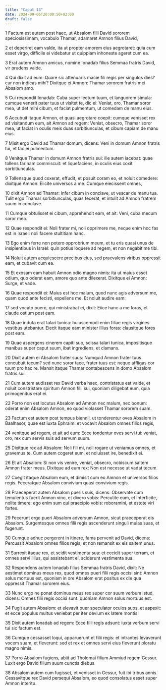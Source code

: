 ```yaml
---
title: "Caput 13"
date: 2024-09-06T20:00:50+02:00
draft: false
---
```



1 Factum est autem post haec, ut Absalom filii David sororem speciosissimam, vocabulo Thamar, adamaret Amnon filius David,

2 et deperiret eam valde, ita ut propter amorem eius aegrotaret: quia cum esset virgo, difficile ei videbatur ut quippiam inhoneste ageret cum ea.

3 Erat autem Amnon amicus, nomine Ionadab filius Semmaa fratris David, vir prudens valde.

4 Qui dixit ad eum: Quare sic attenuaris macie fili regis per singulos dies? cur non indicas mihi? Dixitque ei Amnon: Thamar sororem fratris mei Absalom amo.

5 Cui respondit Ionadab: Cuba super lectum tuum, et languorem simula: cumque venerit pater tuus ut visitet te, dic ei: Veniat, oro, Thamar soror mea, ut det mihi cibum, et faciat pulmentum, ut comedam de manu eius.

6 Accubuit itaque Amnon, et quasi aegrotare coepit: cumque venisset rex ad visitandum eum, ait Amnon ad regem: Veniat, obsecro, Thamar soror mea, ut faciat in oculis meis duas sorbitiunculas, et cibum capiam de manu eius.

7 Misit ergo David ad Thamar domum, dicens: Veni in domum Amnon fratris tui, et fac ei pulmentum.

8 Venitque Thamar in domum Amnon fratris sui: ille autem iacebat: quae tollens farinam commiscuit: et liquefaciens, in oculis eius coxit sorbitiunculas.

9 Tollensque quod coxerat, effudit, et posuit coram eo, et noluit comedere: dixitque Amnon: Eiicite universos a me. Cumque eiecissent omnes,

10 dixit Amnon ad Thamar: Infer cibum in conclave, ut vescar de manu tua. Tulit ergo Thamar sorbitiunculas, quas fecerat, et intulit ad Amnon fratrem suum in conclave.

11 Cumque obtulisset ei cibum, apprehendit eam, et ait: Veni, cuba mecum soror mea.

12 Quae respondit ei: Noli frater mi, noli opprimere me, neque enim hoc fas est in Israel: noli facere stultitiam hanc.

13 Ego enim ferre non potero opprobrium meum, et tu eris quasi unus de insipientibus in Israel: quin potius loquere ad regem, et non negabit me tibi.

14 Noluit autem acquiescere precibus eius, sed praevalens viribus oppressit eam, et cubavit cum ea.

15 Et exosam eam habuit Amnon odio magno nimis: ita ut maius esset odium, quo oderat eam, amore quo ante dilexerat. Dixitque ei Amnon: Surge, et vade.

16 Quae respondit ei: Maius est hoc malum, quod nunc agis adversum me, quam quod ante fecisti, expellens me. Et noluit audire eam:

17 sed vocato puero, qui ministrabat ei, dixit: Eiice hanc a me foras, et claude ostium post eam.

18 Quae induta erat talari tunica: huiuscemodi enim filiae regis virgines vestibus utebantur. Eiecit itaque eam minister illius foras: clausitque fores post eam.

19 Quae aspergens cinerem capiti suo, scissa talari tunica, impositisque manibus super caput suum, ibat ingrediens, et clamans.

20 Dixit autem ei Absalom frater suus: Numquid Amnon frater tuus concubuit tecum? sed nunc soror tace, frater tuus est: neque affligas cor tuum pro hac re. Mansit itaque Thamar contabescens in domo Absalom fratris sui.

21 Cum autem audisset rex David verba haec, contristatus est valde, et noluit constristare spiritum Amnon filii sui, quoniam diligebat eum, quia primogenitus erat ei.

22 Porro non est locutus Absalom ad Amnon nec malum, nec bonum: oderat enim Absalom Amnon, eo quod violasset Thamar sororem suam.

23 Factum est autem post tempus biennii, ut tonderentur oves Absalom in Baalhasor, quae est iuxta Ephraim: et vocavit Absalom omnes filios regis,

24 venitque ad regem, et ait ad eum: Ecce tondentur oves servi tui: veniat, oro, rex cum servis suis ad servum suum.

25 Dixitque rex ad Absalom: Noli fili mi, noli rogare ut veniamus omnes, et gravemus te. Cum autem cogeret eum, et noluisset ire, benedixit ei.

26 Et ait Absalom: Si non vis venire, veniat, obsecro, nobiscum saltem Amnon frater meus. Dixitque ad eum rex: Non est necesse ut vadat tecum.

27 Coegit itaque Absalom eum, et dimisit cum eo Amnon et universos filios regis. Feceratque Absalom convivium quasi convivium regis.

28 Praeceperat autem Absalom pueris suis, dicens: Observate cum temulentus fuerit Amnon vino, et dixero vobis: Percutite eum, et interficite, nolite timere: ego enim sum qui praecipio vobis: roboramini, et estote viri fortes.

29 Fecerunt ergo pueri Absalom adversum Amnon, sicut praeceperat eis Absalom. Surgentesque omnes filii regis ascenderunt singuli mulas suas, et fugerunt.

30 Cumque adhuc pergerent in itinere, fama pervenit ad David, dicens: Percussit Absalom omnes filios regis, et non remansit ex eis saltem unus.

31 Surrexit itaque rex, et scidit vestimenta sua: et cecidit super terram, et omnes servi illius, qui assistebant ei, sciderunt vestimenta sua.

32 Respondens autem Ionadab filius Semmaa fratris David, dixit: Ne aestimet dominus meus rex, quod omnes pueri filii regis occisi sint: Amnon solus mortuus est, quoniam in ore Absalom erat positus ex die qua oppressit Thamar sororem eius.

33 Nunc ergo ne ponat dominus meus rex super cor suum verbum istud, dicens: Omnes filii regis occisi sunt: quoniam Amnon solus mortuus est.

34 Fugit autem Absalom: et elevavit puer speculator oculos suos, et aspexit: et ecce populus multus veniebat per iter devium ex latere montis.

35 Dixit autem Ionadab ad regem: Ecce filii regis adsunt: iuxta verbum servi tui sic factum est.

36 Cumque cessasset loqui, apparuerunt et filii regis: et intrantes levaverunt vocem suam, et fleverunt: sed et rex et omnes servi eius fleverunt ploratu magno nimis.

37 Porro Absalom fugiens, abiit ad Tholomai filium Ammiud regem Gessur. Luxit ergo David filium suum cunctis diebus.

38 Absalom autem cum fugisset, et venisset in Gessur, fuit ibi tribus annis. Cessavitque rex David persequi Absalom, eo quod consolatus esset super Amnon interitu.

